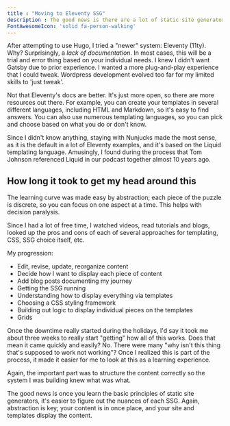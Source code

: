```yaml
---
title : "Moving to Eleventy SSG"
description : The good news is there are a lot of static site generators to choose from, and that they all work similarly. The bad news is there are a lot of static site generators to choose from, and that they all work similarly.
FontAwesomeIcon: 'solid fa-person-walking'
---
```


After attempting to use Hugo, I tried a "newer" system: Eleventy (11ty). Why? Surprisingly, a *lack of documentation*. In most cases, this will be a trial and error thing based on your individual needs. I knew I didn't want Gatsby due to prior experience. I wanted a more plug-and-play experience that I could tweak. Wordpress development evolved too far for my limited skills to 'just tweak'.

Not that Eleventy's docs are better. It's just more open, so there are more resources out there. For example, you can create your templates in several different languages, including HTML and Markdown, so it's easy to find answers. You can also use numerous templating languages, so you can pick and choose based on what you do or don't know.

Since I didn't know anything, staying with Nunjucks made the most sense, as it is the default in a lot of Eleventy examples, and it's based on the Liquid templating language. Amusingly, I found during the process that Tom Johnson referenced Liquid in our podcast together almost 10 years ago.

## How long it took to get my head around this

The learning curve was made easy by abstraction; each piece of the puzzle is discrete, so you can focus on one aspect at a time. This helps with decision paralysis.

Since I had a lot of free time, I watched videos, read tutorials and blogs, looked up the pros and cons of each of several approaches for templating, CSS, SSG choice itself, etc.

My progression:

- Edit, revise, update, reorganize content
- Decide how I want to display each piece of content
- Add blog posts documenting my journey
- Getting the SSG running
- Understanding how to display everything via templates
- Choosing a CSS styling framework
- Building out logic to display individual pieces on the templates
- Grids

<p class="bg-slate-400">Once the downtime really started during the holidays, I'd say it took me about three weeks to really start "getting" how all of this works. Does that mean it came quickly and easily? No. There were many "why isn't this thing that's supposed to work not working"? Once I realized this is part of the process, it made it easier for me to look at this as a learning experience.</p>

Again, the important part was to structure the content correctly so the system I was building knew what was what.

The good news is once you learn the basic principles of static site generators, it's easier to figure out the nuances of each SSG. Again, abstraction is key; your content is in once place, and your site and templates display the content.
